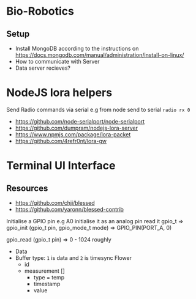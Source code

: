 # Bio-Robotics
## Setup
* Install MongoDB according to the instructions on https://docs.mongodb.com/manual/administration/install-on-linux/ 
* How to communicate with Server
* Data server recieves?

# NodeJS lora helpers
Send Radio commands via serial e.g from node send to serial `radio rx 0`
* https://github.com/node-serialport/node-serialport
* https://github.com/dumpram/nodejs-lora-server
* https://www.npmjs.com/package/lora-packet
* https://github.com/4refr0nt/lora-gw

# Terminal UI Interface
## Resources 
* https://github.com/chjj/blessed
* https://github.com/yaronn/blessed-contrib 

Initialise a GPIO pin e.g A0
initialise it as an analog pin
read it
gpio_t => 	gpio_init (gpio_t pin, gpio_mode_t mode) => GPIO_PIN(PORT_A, 0)

gpio_read (gpio_t pin) => 0 - 1024 roughly


- Data
- Buffer type: `1` is data and `2` is timesync
Flower
    - id
    - measurement []
        - type = temp
        - timestamp
        - value